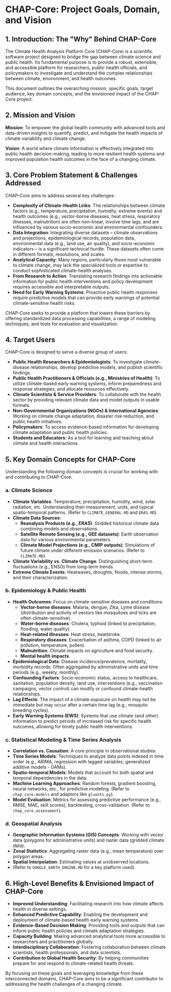 # CHAP-Core: Project Goals, Domain, and Vision

## 1. Introduction: The "Why" Behind CHAP-Core

The Climate Health Analysis Platform Core (CHAP-Core) is a scientific software project designed to bridge the gap between climate science and public health. Its fundamental purpose is to provide a robust, extensible, and accessible platform for researchers, public health officials, and policymakers to investigate and understand the complex relationships between climate, environment, and health outcomes.

This document outlines the overarching mission, specific goals, target audience, key domain concepts, and the envisioned impact of the CHAP-Core project.

## 2. Mission and Vision

**Mission**: To empower the global health community with advanced tools and data-driven insights to quantify, predict, and mitigate the health impacts of climate variability and climate change.

**Vision**: A world where climate information is effectively integrated into public health decision-making, leading to more resilient health systems and improved population health outcomes in the face of a changing climate.

## 3. Core Problem Statement & Challenges Addressed

CHAP-Core aims to address several key challenges:

- **Complexity of Climate-Health Links**: The relationships between climate factors (e.g., temperature, precipitation, humidity, extreme events) and health outcomes (e.g., vector-borne diseases, heat stress, respiratory illnesses, malnutrition) are often non-linear, involve time lags, and are influenced by various socio-economic and environmental confounders.
- **Data Integration**: Integrating diverse datasets – climate observations and projections, epidemiological records, population data, environmental data (e.g., land use, air quality), and socio-economic indicators – is a significant technical hurdle. These datasets often come in different formats, resolutions, and scales.
- **Analytical Capacity**: Many regions, particularly those most vulnerable to climate change, may lack the specialized tools or expertise to conduct sophisticated climate-health analyses.
- **From Research to Action**: Translating research findings into actionable information for public health interventions and policy development requires accessible and interpretable outputs.
- **Need for Early Warning Systems**: Proactive public health responses require predictive models that can provide early warnings of potential climate-sensitive health risks.

CHAP-Core seeks to provide a platform that lowers these barriers by offering standardized data processing capabilities, a range of modeling techniques, and tools for evaluation and visualization.

## 4. Target Users

CHAP-Core is designed to serve a diverse group of users:

- **Public Health Researchers & Epidemiologists**: To investigate climate-disease relationships, develop predictive models, and publish scientific findings.
- **Public Health Practitioners & Officials (e.g., Ministries of Health)**: To utilize climate-based early warning systems, inform preparedness and response strategies, and allocate resources effectively.
- **Climate Scientists & Service Providers**: To collaborate with the health sector by providing relevant climate data and model outputs in usable formats.
- **Non-Governmental Organizations (NGOs) & International Agencies**: Working on climate change adaptation, disaster risk reduction, and public health initiatives.
- **Policymakers**: To access evidence-based information for developing climate adaptation and public health policies.
- **Students and Educators**: As a tool for learning and teaching about climate and health interactions.

## 5. Key Domain Concepts for CHAP-Core

Understanding the following domain concepts is crucial for working with and contributing to CHAP-Core:

### a. Climate Science

- **Climate Variables**: Temperature, precipitation, humidity, wind, solar radiation, etc. Understanding their measurement, units, and typical spatio-temporal patterns. (Refer to `CLIMATE_GENERAL.MD` and `ERA5.MD`).
- **Climate Data Sources**:
  - **Reanalysis Products (e.g., ERA5)**: Gridded historical climate data combining models and observations.
  - **Satellite Remote Sensing (e.g., GEE datasets)**: Earth observation data for various environmental parameters.
  - **Climate Model Projections (e.g., CMIP outputs)**: Simulations of future climate under different emission scenarios. (Refer to `CLIMATE.MD`).
- **Climate Variability vs. Climate Change**: Distinguishing short-term fluctuations (e.g., ENSO) from long-term trends.
- **Extreme Climate Events**: Heatwaves, droughts, floods, intense storms, and their characterization.

### b. Epidemiology & Public Health

- **Health Outcomes**: Focus on climate-sensitive diseases and conditions:
  - **Vector-borne diseases**: Malaria, dengue, Zika, Lyme disease (distribution and activity of vectors like mosquitoes and ticks are often climate-sensitive).
  - **Water-borne diseases**: Cholera, typhoid (linked to precipitation, flooding, water quality).
  - **Heat-related illnesses**: Heat stress, heatstroke.
  - **Respiratory diseases**: Exacerbation of asthma, COPD (linked to air pollution, temperature, pollen).
  - **Malnutrition**: Climate impacts on agriculture and food security.
  - **Mental health impacts**.
- **Epidemiological Data**: Disease incidence/prevalence, mortality, morbidity records. Often aggregated by administrative units and time periods (e.g., weekly, monthly).
- **Confounding Factors**: Socio-economic status, access to healthcare, sanitation, population density, land use, interventions (e.g., vaccination campaigns, vector control) can modify or confound climate-health relationships.
- **Lag Effects**: The impact of a climate exposure on health may not be immediate but may occur after a certain time lag (e.g., mosquito breeding cycles).
- **Early Warning Systems (EWS)**: Systems that use climate (and other) information to predict periods of increased risk for specific health outcomes, allowing for timely public health interventions.

### c. Statistical Modeling & Time Series Analysis

- **Correlation vs. Causation**: A core principle in observational studies.
- **Time Series Models**: Techniques to analyze data points indexed in time order (e.g., ARIMA, regression with lagged variables, generalized additive models - GAMs).
- **Spatio-temporal Models**: Models that account for both spatial and temporal dependencies in the data.
- **Machine Learning Approaches**: Random forests, gradient boosting, neural networks, etc., for predictive modeling. (Refer to `chap_core.models` and adaptors like `gluonts.py`).
- **Model Evaluation**: Metrics for assessing predictive performance (e.g., RMSE, MAE, skill scores), backtesting, cross-validation. (Refer to `chap_core.assessment`).

### d. Geospatial Analysis

- **Geographic Information Systems (GIS) Concepts**: Working with vector data (polygons for administrative units) and raster data (gridded climate data).
- **Zonal Statistics**: Aggregating raster data (e.g., mean temperature) over polygon areas.
- **Spatial Interpolation**: Estimating values at unobserved locations.
- (Refer to `GOOGLE_EARTH_ENGINE.MD` for a key platform used).

## 6. High-Level Benefits & Envisioned Impact of CHAP-Core

- **Improved Understanding**: Facilitating research into how climate affects health in diverse settings.
- **Enhanced Predictive Capability**: Enabling the development and deployment of climate-based health early warning systems.
- **Evidence-Based Decision Making**: Providing tools and outputs that can inform public health policies and climate adaptation strategies.
- **Capacity Building**: Making advanced analytical tools more accessible to researchers and practitioners globally.
- **Interdisciplinary Collaboration**: Fostering collaboration between climate scientists, health professionals, and data scientists.
- **Contribution to Global Health Security**: By helping communities prepare for and respond to climate-related health threats.

By focusing on these goals and leveraging knowledge from these interconnected domains, CHAP-Core aims to be a significant contributor to addressing the health challenges of a changing climate.
